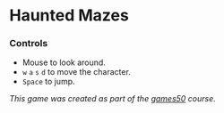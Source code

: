 # Haunted Mazes

### Controls

* Mouse to look around.
* `w` `a` `s` `d` to move the character.
* `Space` to jump.

_This game was created as part of the [games50](https://cs50.harvard.edu/games/2018/) course._
